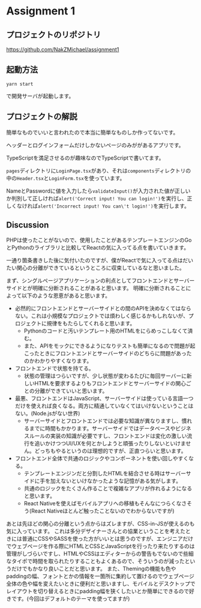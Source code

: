 # Assignment 1

## プロジェクトのリポジトリ

https://github.com/NakZMichael/assignment1

## 起動方法

```
yarn start
```

で開発サーバが起動します。

## プロジェクトの解説

簡単なものでいいと言われたので本当に簡単なものしか作ってないです。

ヘッダーとログインフォームだけしかないページのみががあるアプリです。

TypeScriptを満足させるのが趣味なのでTypeScriptで書いてます。

`pages`ディレクトリに`LoginPage.tsx`があり、それは`components`ディレクトリの中の`Header.tsx`と`LoginForm.tsx`を使っています。

NameとPasswordに値を入力したら`validateInput()`が入力された値が正しいか判別して正しければ`alert('Correct input! You can login!')`を実行し、正しくなければ`alert('Incorrect input! You can\'t login!')`を実行します。


## Discussion

PHPは使ったことがないので、使用したことがあるテンプレートエンジンのGoとPythonのライブラリと比較してReactの気に入ってる点を書いていきます。

一通り箇条書きした後に気付いたのですが、僕がReactで気に入ってる点はだいたい関心の分離ができているというところに収束しているなと思いました。

まず、シングルページアプリケーションの利点としてフロントエンドとサーバーサイドとが明確に分断されることがあると思います。
明確に分断されることによって以下のような恩恵があると思います。

- 必然的にフロントエンドとサーバーサイドとの間のAPIを決めなくてはならない。これは小規模なプロジェクトでは煩わしく感じるかもしれないが、プロジェクトに規律をもたらしてくれると思います。
  - Pythonのコードと汚いテンプレート用のHTMLをにらめっこしなくて済む。
  - また、APIをモックにできるようになりテストも簡単になるので問題が起こったときにフロントエンドとサーバーサイドのどちらに問題があったのかわかりやすくなります。
- フロントエンドで状態を持てる。
  - 状態の管理はつらいですが、少し状態が変わるたびに毎回サーバーに新しいHTMLを要求するよりもフロントエンドとサーバーサイドの関心ごとの分離ができていいと思います。
- 最悪、フロントエンドはJavaScript、サーバーサイドは使っている言語一つだけを使えれば良くなる。両方に精通していなくてはいけないということはない。(Node.jsがない世界)
  - サーバーサイドとフロントエンドでは必要な知識が異なりますし、慣れるまでに時間もかかります。サーバーサイドではデータベースやビジネスルールの実装の知識が必要ですし、フロントエンドは変化の激しい流行を追いかけつつUI/UXを何とかしようと頑張ったりしないといけません。どっちもやるというのは理想的ですが、正直つらいと思います。
- フロントエンド全体で共通のロジックやコンポーネントを使い回しやすくなる。
  - テンプレートエンジンだと分割したHTMLを結合させる時はサーバーサイドに手を加えないといけなかったような記憶がある気がします。
  - 共通のロジックをたくさん作ることで複雑なアプリが作れるようになると思います。
  - React Nativeを使えばモバイルアプリへの移植もそんなにつらくなさそう(React Nativeほとんど触ったことないのでわからないですが)

あとは先ほどの関心の分離という点からはズレますが、CSS-in-JSが使えるのも気に入っています。
これは多分デザイナーさんとの協業ということを考えたときには普通にCSSやSASSを使った方がいいとは思うのですが、エンジニアだけでウェブページを作る際にHTMLとCSSとJavaScriptを行ったり来たりするのは管理がしづらいですし、HTMLやCSSはエディターからの警告もでないので些細なタイポで時間を取られたりすることもよくあるので、そういうのが減ったというだけでもかなり良いことだと思います。
また、Themingの機能も色やpaddingの幅、フォントとかの情報を一箇所に集約して置けるのでウェブページ全体の色や幅を変えたいときに便利だと思いますし、モバイルとデスクトップでレイアウトを切り替えるときにpadding幅を狭くしたいとか簡単にできるので好きです。(今回はデフォルトのテーマを使ってますが)